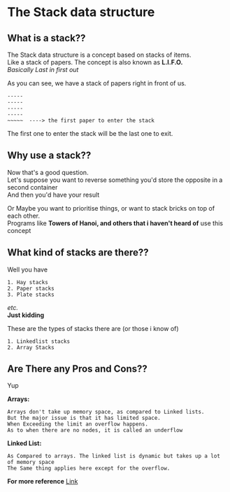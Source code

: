 # The Stack data structure

## What is a stack??
The Stack data structure is a concept based on stacks of items.  
Like a stack of papers. The concept is also known as **L.I.F.O.**  
_Basically Last in first out_

As you can see, we have a stack of papers right in front of us.  

	-----
	-----
	-----
	-----
	~~~~~  ----> the first paper to enter the stack

The first one to enter the stack will be the last one to exit.  

## Why use a stack??

Now that's a good question.  
Let's suppose you want to reverse something you'd store the opposite in a second container  
And then you'd have your result  
  
  
Or Maybe you want to prioritise things, or want to stack bricks on top of each other.  
Programs like **Towers of Hanoi, and others that i haven't heard of** use this concept  

## What kind of stacks are there??

Well you have

	1. Hay stacks 
	2. Paper stacks
	3. Plate stacks
_etc._  
**Just kidding**

These are the types of stacks there are (or those i know of)

	1. Linkedlist stacks
	2. Array Stacks

## Are There any Pros and Cons??
Yup  

**Arrays:**
	
	Arrays don't take up memory space, as compared to Linked lists.
	But the major issue is that it has limited space.
	When Exceeding the limit an overflow happens.
	As to when there are no nodes, it is called an underflow

**Linked List:**

	As Compared to arrays. The linked list is dynamic but takes up a lot of memory space
	The Same thing applies here except for the overflow.

**For more reference**
[Link](https://www.geeksforgeeks.org/stack-data-structure-introduction-program/)
